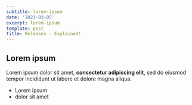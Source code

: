 ```yaml
---
subtitle: lorem-ipsum
date: '2021-03-05'
excerpt: lorem-ipsum
template: post
title: Releases - Explained!
---
```

## Lorem ipsum

Lorem ipsum dolor sit amet, **consectetur adipiscing elit**, sed do eiusmod tempor incididunt ut labore et dolore magna aliqua.

- Lorem ipsum
- dolor sit amet